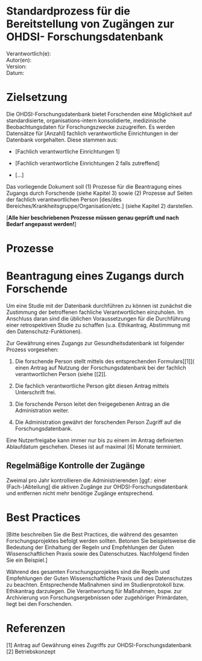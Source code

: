 <H1> Standardprozess für die Bereitstellung von Zugängen zur OHDSI-
Forschungsdatenbank </H1>

Verantwortlich(e):  
Autor(en):  
Version:  
Datum:  

# Zielsetzung

Die OHDSI-Forschungsdatenbank bietet Forschenden eine Möglichkeit auf
standardisierte, organisations-intern konsolidierte, medizinische
Beobachtungsdaten für Forschungszwecke zuzugreifen. Es werden Datensätze
für \[Anzahl\] fachlich verantwortliche Einrichtungen in der
Datenbank vorgehalten. Diese stammen aus:

- \[Fachlich verantwortliche Einrichtungen  1\]

- \[Fachlich verantwortliche Einrichtungen  2 falls zutreffend\]

- \[…\]

Das vorliegende Dokument soll (1) Prozesse für die Beantragung eines
Zugangs durch Forschende (siehe Kapitel 3) sowie (2) Prozesse auf Seiten
der fachlich verantwortlichen Person \[des/des
Bereiches/Krankheitsgruppe/Organisation/etc.\] (siehe Kapitel 2)
darstellen.

\[**Alle hier beschriebenen Prozesse müssen genau
geprüft und nach Bedarf angepasst werden!**\]

# Prozesse

# Beantragung eines Zugangs durch Forschende

Um eine Studie mit der Datenbank durchführen zu können ist zunächst die
Zustimmung der betroffenen fachliche Verantwortlichen einzuholen. Im Anschluss daran sind
die üblichen Voraussetzungen für die Durchführung einer retrospektiven
Studie zu schaffen (u.a. Ethikantrag, Abstimmung mit den
Datenschutz-Funktionen).

Zur Gewährung eines Zugangs zur Gesundheitsdatenbank ist folgender
Prozess vorgesehen:

1.  Die forschende Person stellt mittels des entsprechenden Formulars[\[1\]](
    einen Antrag auf Nutzung der Forschungsdatenbank bei der fachlich verantwortlichen Person (siehe [\[2\]].

2.  Die  fachlich verantwortliche Person gibt diesen Antrag mittels Unterschrift frei.

3.  Die forschende Person leitet den freigegebenen Antrag an die Administration weiter.

4.  Die Administration gewährt der forschenden Person Zugriff
    auf die Forschungsdatenbank.

Eine Nutzerfreigabe kann immer nur bis zu einem im Antrag definierten
Ablaufdatum geschehen. Dieses ist auf maximal
\[6\] Monate terminiert.

## Regelmäßige Kontrolle der Zugänge

Zweimal pro Jahr kontrollieren die Administrierenden
\[ggf.: einer (Fach-)Abteilung\] die aktiven
Zugänge zur OHDSI-Forschungsdatenbank und entfernen nicht mehr benötige
Zugänge entsprechend.


# Best Practices

\[Bitte beschreiben Sie die Best Practices, die
während des gesamten Forschungsprojektes befolgt werden sollten. Betonen
Sie beispielsweise die Bedeutung der Einhaltung der Regeln und
Empfehlungen der Guten Wissenschaftlichen Praxis sowie des
Datenschutzes. Nachfolgend finden Sie ein Beispiel.\]

Während des gesamten Forschungsprojektes sind die Regeln und
Empfehlungen der Guten Wissenschaftliche Praxis und des Datenschutzes zu
beachten. Entsprechende Maßnahmen sind im Studienprotokoll bzw.
Ethikantrag darzulegen. Die Verantwortung für Maßnahmen, bspw. zur
Archivierung von Forschungsergebnissen oder zugehöriger Primärdaten,
liegt bei den Forschenden.

# Referenzen
\[1\]</a> Antrag auf Gewährung eines Zugriffs zur OHDSI-Forschungsdatenbank  
\[2\]</a> Betriebskonzept
